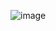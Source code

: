 ![image](https://user-images.githubusercontent.com/71594095/149020280-5f75f7a8-4769-4d87-a32d-8b3f64142cf9.png)
